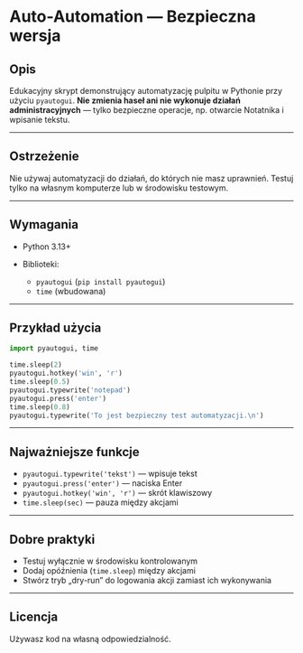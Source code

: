 # Auto-Automation — Bezpieczna wersja

## Opis

Edukacyjny skrypt demonstrujący automatyzację pulpitu w Pythonie przy użyciu `pyautogui`.
**Nie zmienia haseł ani nie wykonuje działań administracyjnych** — tylko bezpieczne operacje, np. otwarcie Notatnika i wpisanie tekstu.

---

## Ostrzeżenie

Nie używaj automatyzacji do działań, do których nie masz uprawnień. Testuj tylko na własnym komputerze lub w środowisku testowym.

---

## Wymagania

* Python 3.13+
* Biblioteki:

  * `pyautogui` (`pip install pyautogui`)
  * `time` (wbudowana)

---

## Przykład użycia

```python
import pyautogui, time

time.sleep(2)
pyautogui.hotkey('win', 'r')
time.sleep(0.5)
pyautogui.typewrite('notepad')
pyautogui.press('enter')
time.sleep(0.8)
pyautogui.typewrite('To jest bezpieczny test automatyzacji.\n')
```

---

## Najważniejsze funkcje

* `pyautogui.typewrite('tekst')` — wpisuje tekst
* `pyautogui.press('enter')` — naciska Enter
* `pyautogui.hotkey('win', 'r')` — skrót klawiszowy
* `time.sleep(sec)` — pauza między akcjami

---

## Dobre praktyki

* Testuj wyłącznie w środowisku kontrolowanym
* Dodaj opóźnienia (`time.sleep`) między akcjami
* Stwórz tryb „dry-run” do logowania akcji zamiast ich wykonywania

---

## Licencja

Używasz kod na własną odpowiedzialność.

#
